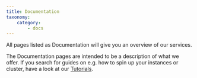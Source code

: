 ```yaml
---
title: Documentation
taxonomy:
    category:
        - docs
---
```


All pages listed as Documentation will give you an overview of our services.

The Documentation pages are intended to be a description of what we offer. If you search for guides on e.g. how to spin up your instances or cluster, have a look at our [Tutorials](../03.Tutorials/default.de.md).